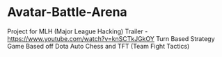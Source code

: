 # Avatar-Battle-Arena
Project for MLH (Major League Hacking)
Trailer - https://www.youtube.com/watch?v=knSCTkJGkOY
Turn Based Strategy Game
Based off Dota Auto Chess and TFT (Team Fight Tactics)
